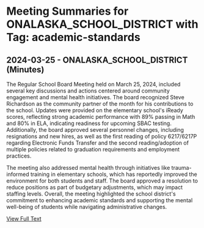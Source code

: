# Meeting Summaries for ONALASKA_SCHOOL_DISTRICT with Tag: academic-standards

## 2024-03-25 - ONALASKA_SCHOOL_DISTRICT (Minutes)

The Regular School Board Meeting held on March 25, 2024, included several key discussions and actions centered around community engagement and mental health initiatives. The board recognized Steve Richardson as the community partner of the month for his contributions to the school. Updates were provided on the elementary school's iReady scores, reflecting strong academic performance with 89% passing in Math and 80% in ELA, indicating readiness for upcoming SBAC testing. Additionally, the board approved several personnel changes, including resignations and new hires, as well as the first reading of policy 6217/6217P regarding Electronic Funds Transfer and the second reading/adoption of multiple policies related to graduation requirements and employment practices.

The meeting also addressed mental health through initiatives like trauma-informed training in elementary schools, which has reportedly improved the environment for both students and staff. The board approved a resolution to reduce positions as part of budgetary adjustments, which may impact staffing levels. Overall, the meeting highlighted the school district's commitment to enhancing academic standards and supporting the mental well-being of students while navigating administrative changes.

[View Full Text](https://raw.githubusercontent.com/VoronoiPerspectives/WashingtonStateSchoolBoardExplorer/refs/heads/main/data/countries/usa/states/wa/counties/lewis/school_boards/onalaska_school_district/2024/2024-03-25-minutes.txt)

